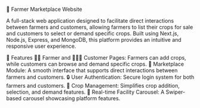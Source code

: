 🌾 Farmer Marketplace Website
<!-- Optional: Add a banner image URL -->

A full-stack web application designed to facilitate direct interactions between farmers and customers, allowing farmers to list their crops for sale and customers to select or demand specific crops. Built using Next.js, Node.js, Express, and MongoDB, this platform provides an intuitive and responsive user experience.

🚀 Features
👩‍🌾 Farmer and 👨‍👩‍👧 Customer Pages: Farmers can add crops, while customers can browse and demand specific crops.
🛒 Marketplace Module: A smooth interface that supports direct interactions between farmers and customers.
🔒 User Authentication: Secure login system for both farmers and customers.
🌾 Crop Management: Simplifies crop addition, selection, and demand features.
🎡 Real-time Facility Carousel: A Swiper-based carousel showcasing platform features.
